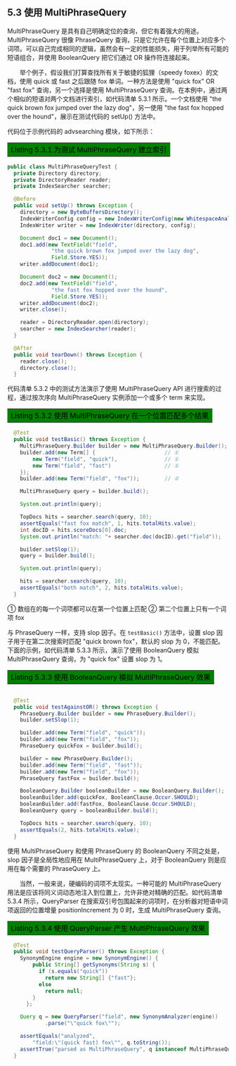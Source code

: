 ## 5.3 使用 MultiPhraseQuery ##

MultiPhraseQuery 是具有自己明确定位的查询，但它有着强大的用途。MultiPhraseQuery 很像 PhraseQuery 查询，只是它允许在每个位置上对应多个词项。可以自己完成相同的逻辑，虽然会有一定的性能损失，用于列举所有可能的短语组合，并使用 BooleanQuery 把它们通过 OR 操作符连接起来。

&emsp;&emsp;举个例子，假设我们打算查找所有关于敏捷的狐狸（speedy foxex）的文档，使用 quick 或 fast 之后跟随 fox 单词。一种方法是使用 "quick fox" OR "fast fox" 查询，另一个选择是使用 MultiPhraseQuery 查询。在本例中，通过两个相似的短语对两个文档进行索引，如代码清单 5.3.1 所示。一个文档使用 "the quick brown fox jumped over the lazy dog"，另一使用 "the fast fox hopped over the hound"，展示在测试代码的 setUp() 方法中。

代码位于示例代码的 advsearching 模块，如下所示：

<table width="100%"><tr><td bgcolor=green><font color=black>Listing 5.3.1 为测试 MultiPhraseQuery 建立索引</td></tr></table>

```java
public class MultiPhraseQueryTest {
  private Directory directory;
  private DirectoryReader reader;
  private IndexSearcher searcher;

  @Before
  public void setUp() throws Exception {
    directory = new ByteBuffersDirectory();
    IndexWriterConfig config = new IndexWriterConfig(new WhitespaceAnalyzer());
    IndexWriter writer = new IndexWriter(directory, config);

    Document doc1 = new Document();
    doc1.add(new TextField("field",
              "the quick brown fox jumped over the lazy dog",
              Field.Store.YES));
    writer.addDocument(doc1);

    Document doc2 = new Document();
    doc2.add(new TextField("field",
              "the fast fox hopped over the hound",
              Field.Store.YES));
    writer.addDocument(doc2);
    writer.close();

    reader = DirectoryReader.open(directory);
    searcher = new IndexSearcher(reader);
  }

  @After
  public void tearDown() throws Exception {
    reader.close();
    directory.close();
  }
```

代码清单 5.3.2 中的测试方法演示了使用 MultiPhraseQuery API 进行搜索的过程，通过按次序向 MultiPhraseQuery 实例添加一个或多个 term 来实现。

<table width="100%"><tr><td bgcolor=green><font color=black>Listing 5.3.2 使用 MultiPhraseQuery 在一个位置匹配多个结果</td></tr></table>


```java
  @Test
  public void testBasic() throws Exception {
    MultiPhraseQuery.Builder builder = new MultiPhraseQuery.Builder();
    builder.add(new Term[] {                      // ①
        new Term("field", "quick"),               // ①
        new Term("field", "fast")                 // ①
    });
    builder.add(new Term("field", "fox"));        // ②

    MultiPhraseQuery query = builder.build();

    System.out.println(query);

    TopDocs hits = searcher.search(query, 10);
    assertEquals("fast fox match", 1, hits.totalHits.value);
    int docID = hits.scoreDocs[0].doc;
    System.out.println("match: "+ searcher.doc(docID).get("field"));

    builder.setSlop(1);
    query = builder.build();

    System.out.println(query);

    hits = searcher.search(query, 10);
    assertEquals("both match", 2, hits.totalHits.value);
  }

```

① 数组在的每一个词项都可以在第一个位置上匹配
② 第二个位置上只有一个词项 fox

与 PhraseQuery 一样，支持 slop 因子。在 `testBasic()` 方法中，设置 slop 因子用于在第二次搜索时匹配 "quick brown fox"，默认的 slop 为 0，不能匹配。下面的示例，如代码清单 5.3.3 所示，演示了使用 BooleanQuery 模拟 MultiPhraseQuery 查询，为 "quick fox" 设置 slop 为 1。

<table width="100%"><tr><td bgcolor=green><font color=black>Listing 5.3.3 使用 BooleanQuery 模拟 MultiPhraseQuery 效果</td></tr></table>

```java

  @Test
  public void testAgainstOR() throws Exception {
    PhraseQuery.Builder builder = new PhraseQuery.Builder();
    builder.setSlop(1);

    builder.add(new Term("field", "quick"));
    builder.add(new Term("field", "fox"));
    PhraseQuery quickFox = builder.build();

    builder = new PhraseQuery.Builder();
    builder.add(new Term("field", "fast"));
    builder.add(new Term("field", "fox"));
    PhraseQuery fastFox = builder.build();

    BooleanQuery.Builder booleanBuilder = new BooleanQuery.Builder();
    booleanBuilder.add(quickFox, BooleanClause.Occur.SHOULD);
    booleanBuilder.add(fastFox, BooleanClause.Occur.SHOULD);
    BooleanQuery query = booleanBuilder.build();

    TopDocs hits = searcher.search(query, 10);
    assertEquals(2, hits.totalHits.value);
  }
```

使用 MultiPhraseQuery 和使用 PhraseQuery 的 BooleanQuery 不同之处是，slop 因子是全局性地应用在 MultiPhraseQuery 上，对于 BooleanQuery 则是应用在每个需要的 PhraseQuery 上。

&emsp;&emsp;当然，一般来说，硬编码的词项不太现实。一种可能的 MultiPhraseQuery 用法是应该将同义词动态地注入到位置上，允许非绝对精确的匹配。如代码清单 5.3.4 所示，QueryParser 在搜索双引号包围起来的词项时，在分析器对短语中词项返回的位置增量 positionIncrement 为 0 时，生成 MultiPhraseQuery 查询。


<table width="100%"><tr><td bgcolor=green><font color=black>Listing 5.3.4 使用 QueryParser 产生 MultiPhraseQuery 效果</td></tr></table>

```java
  @Test
  public void testQueryParser() throws Exception {
    SynonymEngine engine = new SynonymEngine() {
        public String[] getSynonyms(String s) {
          if (s.equals("quick"))
            return new String[] {"fast"};
          else
            return null;
        }
      };

    Query q = new QueryParser("field", new SynonymAnalyzer(engine))
            .parse("\"quick fox\"");

    assertEquals("analyzed",
        "field:\"(quick fast) fox\"", q.toString());
    assertTrue("parsed as MultiPhraseQuery", q instanceof MultiPhraseQuery);
  }
  ```

  









